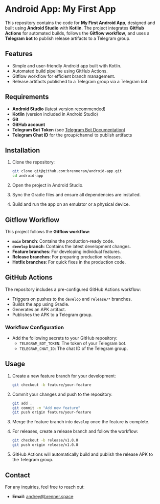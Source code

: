 # Android App: My First App

This repository contains the code for **My First Android App**, designed and built using **Android Studio** with **Kotlin**. The project integrates **GitHub Actions** for automated builds, follows the **Gitflow workflow**, and uses a **Telegram bot** to publish release artifacts to a Telegram group.

## Features

- Simple and user-friendly Android app built with Kotlin.
- Automated build pipeline using GitHub Actions.
- Gitflow workflow for efficient branch management.
- Release artifacts published to a Telegram group via a Telegram bot.

## Requirements

- **Android Studio** (latest version recommended)
- **Kotlin** (version included in Android Studio)
- **Git**
- **GitHub account**
- **Telegram Bot Token** (see [Telegram Bot Documentation](https://core.telegram.org/bots))
- **Telegram Chat ID** for the group/channel to publish artifacts

## Installation

1. Clone the repository:
   ```bash
   git clone git@github.com:brenneran/android-app.git
   cd android-app
   ```

2. Open the project in Android Studio.

3. Sync the Gradle files and ensure all dependencies are installed.

4. Build and run the app on an emulator or a physical device.

## Gitflow Workflow

This project follows the **Gitflow workflow**:

- **`main` branch**: Contains the production-ready code.
- **`develop` branch**: Contains the latest development changes.
- **Feature branches**: For developing individual features.
- **Release branches**: For preparing production releases.
- **Hotfix branches**: For quick fixes in the production code.

## GitHub Actions

The repository includes a pre-configured GitHub Actions workflow:

- Triggers on pushes to the `develop` and `release/*` branches.
- Builds the app using Gradle.
- Generates an APK artifact.
- Publishes the APK to a Telegram group.

### Workflow Configuration

- Add the following secrets to your GitHub repository:
  - `TELEGRAM_BOT_TOKEN`: The token of your Telegram bot.
  - `TELEGRAM_CHAT_ID`: The chat ID of the Telegram group.

## Usage

1. Create a new feature branch for your development:
   ```bash
   git checkout -b feature/your-feature
   ```

2. Commit your changes and push to the repository:
   ```bash
   git add .
   git commit -m "Add new feature"
   git push origin feature/your-feature
   ```

3. Merge the feature branch into `develop` once the feature is complete.

4. For releases, create a release branch and follow the workflow:
   ```bash
   git checkout -b release/v1.0.0
   git push origin release/v1.0.0
   ```

5. GitHub Actions will automatically build and publish the release APK to the Telegram group.


## Contact

For any inquiries, feel free to reach out:
- **Email**: andrey@brenner.space
